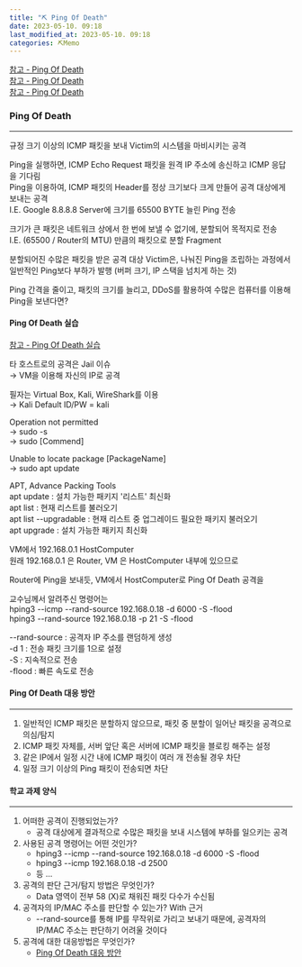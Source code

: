 ```yaml
---
title: "⛏️ Ping Of Death"
date: 2023-05-10. 09:18
last_modified_at: 2023-05-10. 09:18
categories: ⛏️Memo
---
```


[참고 - Ping Of Death](https://run-it.tistory.com/52)  
[참고 - Ping Of Death](https://ko.wikipedia.org/wiki/%EC%A3%BD%EC%9D%8C%EC%9D%98_%ED%95%91)  
[참고 - Ping Of Death](https://www.cloudflare.com/ko-kr/learning/ddos/ping-of-death-ddos-attack/)  

### Ping Of Death

---

규정 크기 이상의 ICMP 패킷을 보내 Victim의 시스템을 마비시키는 공격  

Ping을 실행하면, ICMP Echo Request 패킷을 원격 IP 주소에 송신하고 ICMP 응답을 기다림  
Ping을 이용하여, ICMP 패킷의 Header를 정상 크기보다 크게 만들어 공격 대상에게 보내는 공격  
I.E. Google 8.8.8.8 Server에 크기를 65500 BYTE 늘린 Ping 전송  

크기가 큰 패킷은 네트워크 상에서 한 번에 보낼 수 없기에, 분할되어 목적지로 전송  
I.E. (65500 / Router의 MTU) 만큼의 패킷으로 분할 Fragment  

분할되어진 수많은 패킷을 받은 공격 대상 Victim은, 나눠진 Ping을 조립하는 과정에서 일반적인 Ping보다 부하가 발행 (버퍼 크기, IP 스택을 넘치게 하는 것)  

Ping 간격을 줄이고, 패킷의 크기를 늘리고, DDoS를 활용하여 수많은 컴퓨터를 이용해 Ping을 보낸다면?  

#### Ping Of Death 실습

[참고 - Ping Of Death 실습](https://blog.naver.com/skyclad1975/220366329285)  

타 호스트로의 공격은 Jail 이슈  
→ VM을 이용해 자신의 IP로 공격  

필자는 Virtual Box, Kali, WireShark를 이용  
→ Kali Default ID/PW = kali  

Operation not permitted  
→ sudo -s  
→ sudo [Commend]  

Unable to locate package [PackageName]  
→ sudo apt update  

APT, Advance Packing Tools  
apt update : 설치 가능한 패키지 '리스트' 최신화  
apt list : 현재 리스트를 불러오기  
apt list --upgradable : 현재 리스트 중 업그레이드 필요한 패키지 불러오기  
apt upgrade : 설치 가능한 패키지 최신화  

VM에서 192.168.0.1 HostComputer  
원래 192.168.0.1 은 Router, VM 은 HostComputer 내부에 있으므로  

Router에 Ping을 보내듯, VM에서 HostComputer로 Ping Of Death 공격을  

교수님께서 알려주신 명령어는  
hping3 --icmp --rand-source 192.168.0.18 -d 6000 -S -flood  
hping3 --rand-source 192.168.0.18 -p 21 -S -flood  

--rand-source : 공격자 IP 주소를 랜덤하게 생성  
-d 1 : 전송 패킷 크기를 1으로 설정  
-S : 지속적으로 전송  
-flood : 빠른 속도로 전송  

#### Ping Of Death 대응 방안

---

1. 일반적인 ICMP 패킷은 분할하지 않으므로, 패킷 중 분할이 일어난 패킷을 공격으로 의심/탐지
2. ICMP 패킷 자체를, 서버 앞단 혹은 서버에 ICMP 패킷을 블로킹 해주는 설정
3. 같은 IP에서 일정 시간 내에 ICMP 패킷이 여러 개 전송될 경우 차단
4. 일정 크기 이상의 Ping 패킷이 전송되면 차단

#### 학교 과제 양식

---

1. 어떠한 공격이 진행되었는가?
   - 공격 대상에게 결과적으로 수많은 패킷을 보내 시스템에 부하를 일으키는 공격
2. 사용된 공격 명령어는 어떤 것인가?
   - hping3 --icmp --rand-source 192.168.0.18 -d 6000 -S -flood
   - hping3 --icmp 192.168.0.18 -d 2500
   - 등 ...
3. 공격의 판단 근거/탐지 방법은 무엇인가?
   - Data 영역이 전부 58 (X)로 채워진 패킷 다수가 수신됨
4. 공격자의 IP/MAC 주소를 판단할 수 있는가? With 근거
   - --rand-source를 통해 IP를 무작위로 가리고 보내기 때문에, 공격자의 IP/MAC 주소는 판단하기 어려울 것이다
5. 공격에 대한 대응방법은 무엇인가?
   - [Ping Of Death 대응 방안](#ping-of-death-대응-방안)

